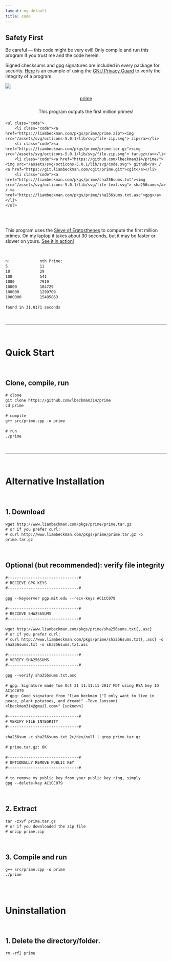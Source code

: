```yaml
---
layout: my-default
title: code
---
```



<div class="safety">
    <h2>Safety First</h2>
    <p>
        Be careful — this code might be very evil! Only compile and run this program if you trust me and the code herein.
    </p>
    <p>
        Signed checksums and gpg signatures are included in every package for security. <a href="/code#security">Here</a> is an example of using the <a href="https://www.gnupg.org/">GNU Privacy Guard</a> to verify the integrity of a program.
    </p>
</div>

<div class="container">


<div class="code-main">
    <a href="https://www.github.com/lbeckman314/prime"><img class="center" src="/assets/png/prime.png"></a>
    <div class="border-code"></div>
    <p style="text-align: center; padding: 1%">
    <a id="title" href="https://www.github.com/lbeckman314/prime">prime</a></p>
    <p style="text-align: center; padding: 1%">This program outputs the first million primes!</p>

    <ul class="code">
        <li class="code"><a href="https://liambeckman.com/pkgs/prime/prime.zip"><img src="/assets/svg/octicons-5.0.1/lib/svg/file-zip.svg"> zip</a></li>
        <li class="code"><a href="https://liambeckman.com/pkgs/prime/prime.tar.gz"><img src="/assets/svg/octicons-5.0.1/lib/svg/file-zip.svg"> tar.gz</a></li>
        <li class="code"><a href="https://github.com/lbeckman314/prime/"><img src="/assets/svg/octicons-5.0.1/lib/svg/code.svg"> github</a> / <a href="https://git.liambeckman.com/cgit/prime.git">cgit</a></li>
        <li class="code"><a href="https://liambeckman.com/pkgs/prime/sha256sums.txt"><img src="/assets/svg/octicons-5.0.1/lib/svg/file-text.svg"> sha256sums</a> / <a href="https://liambeckman.com/pkgs/prime/sha256sums.txt.asc">gpg</a></li>
    </ul>

  </div>


</div>


<br />
<br />

This program uses the [Sieve of Eratosthenes](https://en.wikipedia.org/wiki/Sieve_of_Eratosthenes) to compute the first million primes. On my laptop it takes about 30 seconds, but it may be faster or slower on yours. [See it in action!](https://asciinema.org/a/CUqAnP8NgipoPTlQo2apmAErB)

<br />

```
n:             nth Prime:
5              11
10             29
100            541
1000           7919
10000          104729
100000         1299709
1000000        15485863

found in 31.0171 seconds
```

<br />
<hr />
<br />

# Quick Start

<br />

<h2 class="code">Clone, compile, run</h2>

```shell
# clone
git clone https://github.com/lbeckman314/prime
cd prime

# compile
g++ src/prime.cpp -o prime

# run
./prime
```

<br />
<hr />
<br />

# Alternative Installation

<br />

<h2 class="code">1. Download</h2>

```shell
wget http://www.liambeckman.com/pkgs/prime/prime.tar.gz
# or if you prefer curl:
# curl http://www.liambeckman.com/pkgs/prime/prime.tar.gz -o prime.tar.gz
```

<br />



<h2 class="code">Optional (but recommended): verify file integrity</h2>

```shell
#-------------------------------#
# RECIEVE GPG KEYS
#-------------------------------#

gpg --keyserver pgp.mit.edu --recv-keys AC1CC079

#-------------------------------#
# RECIEVE SHA256SUMS
#-------------------------------#

wget http://www.liambeckman.com/pkgs/prime/sha256sums.txt{,.asc}
# or if you prefer curl:
# curl http://www.liambeckman.com/pkgs/prime/sha256sums.txt{,.asc} -o sha256sums.txt -o sha256sums.txt.asc

#-------------------------------#
# VERIFY SHA256SUMS
#-------------------------------#

gpg --verify sha256sums.txt.asc

# gpg: Signature made Tue Oct 31 11:11:11 2017 PDT using RSA key ID AC1CC079
# gpg: Good signature from "liam beckman ("I only want to live in peace, plant potatoes, and dream!" -Tove Jansson) <lbeckman314@gmail.com>" [unknown]

#-------------------------------#
# VERIFY FILE INTEGRITY
#-------------------------------#

sha256sum -c sha256sums.txt 2>/dev/null | grep prime.tar.gz

# prime.tar.gz: OK

#-------------------------------#
# OPTIONALLY REMOVE PUBLIC KEY
#-------------------------------#

# to remove my public key from your public key ring, simply
gpg --delete-key AC1CC079
```

<br />

<h2 class="code">2. Extract</h2>


```shell
tar -zxvf prime.tar.gz
# or if you downloaded the zip file
# unzip prime.zip
```

<br />

<h2 class="code">3. Compile and run</h2>


```shell
g++ src/prime.cpp -o prime
./prime
```

<br />
<br />

# Uninstallation

<br />

<h2 class="code">1. Delete the directory/folder.</h2>

```shell
rm -rfI prime
```

